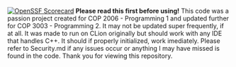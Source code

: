 [![OpenSSF Scorecard](https://api.securityscorecards.dev/projects/github.com/Tangerine-C/CSweeper/badge)](https://securityscorecards.dev/viewer/?uri=github.com/Tangerine-C/CSweeper) **Please read this first before using!**
This code was a passion project created for COP 2006 - Programming 1 and updated further for COP 3003 - Programming 2. It may not be updated super frequently, if at all. It was made to run on CLion originally but should work with any IDE that handles C++. It should if properly initialized, work imediately. Please refer to Security.md if any issues occur or anything I may have missed is found in the code. Thank you for viewing this repository.
